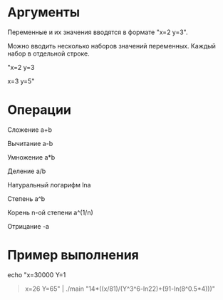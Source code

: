 # Аргументы
Переменные и их значения вводятся в формате "x=2 y=3". 

Можно вводить несколько наборов значений переменных. Каждый набор в отдельной строке.

"x=2 y=3

x=3 y=5"

# Операции
Сложение a+b

Вычитание a-b

Умножение a*b

Деление a/b

Натуральный логарифм lna

Степень a^b

Корень n-ой степени a^(1/n)

Отрицание -a

# Пример выполнения
echo "x=30000 Y=1
> x=26 Y=65" | ./main "14*((x/81)/(Y^3^6-ln22)+(91-ln(8^0.5*4)))" 
